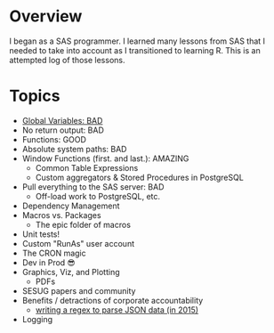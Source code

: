 # Overview

I began as a SAS programmer. I learned many lessons from SAS that I needed to
take into account as I transitioned to learning R. This is an attempted log of
those lessons.

# Topics

- [Global Variables: BAD](./articles/global-variables.md)
- No return output: BAD
- Functions: GOOD
- Absolute system paths: BAD
- Window Functions (first. and last.): AMAZING
  - Common Table Expressions
  - Custom aggregators & Stored Procedures in PostgreSQL
- Pull everything to the SAS server: BAD
  - Off-load work to PostgreSQL, etc.
- Dependency Management
- Macros vs. Packages
  - The epic folder of macros
- Unit tests!
- Custom "RunAs" user account
- The CRON magic
- Dev in Prod :sunglasses:
- Graphics, Viz, and Plotting
  - PDFs
- SESUG papers and community
- Benefits / detractions of corporate accountability
  - [writing a regex to parse JSON data (in 2015)](http://support.sas.com/resources/papers/proceedings13/342-2013.pdf)
- Logging
